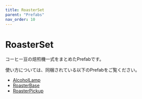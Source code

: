 ```yaml
---
title: RoasterSet
parent: "Prefabs"
nav_order: 10
---
```


# RoasterSet

コーヒー豆の焙煎機一式をまとめたPrefabです。

使い方については、同梱されている以下のPrefabをご覧ください。

- [AlcoholLamp]
- [RoasterBase]
- [RoasterPickup]



[AlcoholLamp]: /docs/prefabs/AlcoholLamp
[RoasterBase]: /docs/prefabs/RoasterBase
[RoasterPickup]: /docs/prefabs/RoasterPickup

